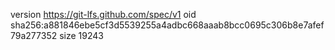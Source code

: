 version https://git-lfs.github.com/spec/v1
oid sha256:a881846ebe5cf3d5539255a4adbc668aaab8bcc0695c306b8e7afef79a277352
size 19243
